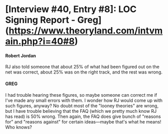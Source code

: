 # [Interview #40, Entry #8]: LOC Signing Report - Greg](https://www.theoryland.com/intvmain.php?i=40#8)

#### Robert Jordan

RJ also told someone that about 25% of what had been figured out on the net was correct, about 25% was on the right track, and the rest was wrong.

#### GREG

I had trouble hearing these figures, so maybe someone can correct me if I've made any small errors with them. I wonder how RJ would come up with such figures, anyway? No doubt most of the "looney theories" are wrong, but I have trouble believing that the FAQ (which we pretty much know RJ has read) is 50% wrong. Then again, the FAQ does give bunch of "reasons for" and "reasons against" for certain ideas—maybe that's what he means! Who knows?

